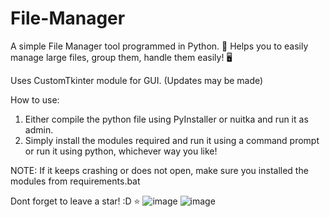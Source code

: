 # File-Manager
A simple File Manager tool programmed in Python. 🐍
Helps you to easily manage large files, group them, handle them easily! 🖥

Uses CustomTkinter module for GUI. (Updates may be made)

How to use:
1. Either compile the python file using PyInstaller or nuitka and run it as admin.
2. Simply install the modules required and run it using a command prompt or run it using python, whichever way you like!

NOTE: If it keeps crashing or does not open, make sure you installed the modules from requirements.bat

Dont forget to leave a star! :D ⭐
![image](https://github.com/user-attachments/assets/d7fea4f0-2c37-4921-9130-ab3369f3df7a)
![image](https://github.com/user-attachments/assets/dac297f2-e009-43ff-8048-ac5359598dbe)

